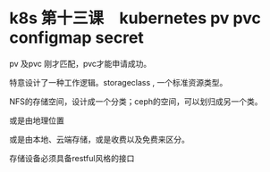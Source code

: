 # k8s 第十三课　kubernetes pv pvc configmap secret

pv 及pvc 刚才匹配，pvc才能申请成功。

特意设计了一种工作逻辑。storageclass , 一个标准资源类型。

NFS的存储空间，设计成一个分类；ceph的空间，可以划归成另一个类。 

或是由地理位置

或是由本地、云端存储，或是收费以及免费来区分。

存储设备必须具备restful风格的接口

